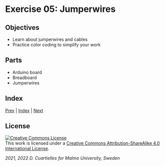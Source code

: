 
# Exercise 05: Jumperwires

## Objectives

* Learn about jumperwires and cables
* Practice color coding to simplify your work

## Parts

* Arduino board
* Breadboard
* Jumperwires

## Index

[Prev](../04-Breadboard/04-Breadboard.md) |  [Index](../course_index.md) |  [Next](../06-Arduino_IDE/06-Arduino_IDE.md)

## License

<a rel="license" href="http://creativecommons.org/licenses/by-sa/4.0/"><img alt="Creative Commons License" style="border-width:0" src="https://i.creativecommons.org/l/by-sa/4.0/80x15.png" /></a><br />This work is licensed under a <a rel="license" href="http://creativecommons.org/licenses/by-sa/4.0/">Creative Commons Attribution-ShareAlike 4.0 International License</a>.

*2021, 2022 D. Cuartielles for Malmo University, Sweden*

